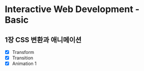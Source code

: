 # Interactive Web Development - Basic

## 1장 CSS 변환과 애니메이션
- [x] Transform
- [x] Transition
- [x] Animation 1